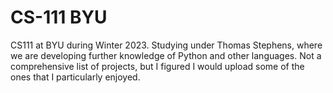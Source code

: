 # CS-111 BYU
CS111 at BYU during Winter 2023. Studying under Thomas Stephens, where we are developing further knowledge of Python and other languages. Not a comprehensive
list of projects, but I figured I would upload some of the ones that I particularly enjoyed. 
